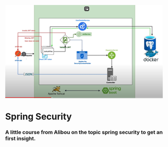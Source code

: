 ![project overview](screenshot_security_project.png)

# Spring Security

### A little course from Alibou on the topic spring security  to get an first insight. 